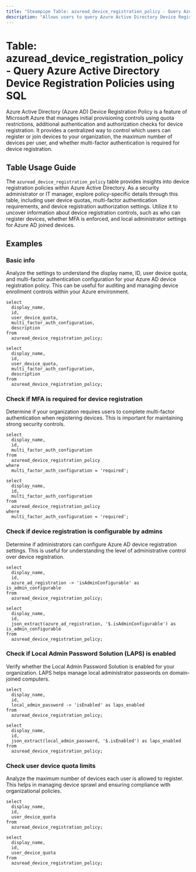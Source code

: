 ```yaml
---
title: "Steampipe Table: azuread_device_registration_policy - Query Azure Active Directory Device Registration Policies using SQL"
description: "Allows users to query Azure Active Directory Device Registration Policies, specifically the policy settings that control device registration, providing insights into device enrollment and management configurations."
---
```


# Table: azuread_device_registration_policy - Query Azure Active Directory Device Registration Policies using SQL

Azure Active Directory (Azure AD) Device Registration Policy is a feature of Microsoft Azure that manages initial provisioning controls using quota restrictions, additional authentication and authorization checks for device registration. It provides a centralized way to control which users can register or join devices to your organization, the maximum number of devices per user, and whether multi-factor authentication is required for device registration.

## Table Usage Guide

The `azuread_device_registration_policy` table provides insights into device registration policies within Azure Active Directory. As a security administrator or IT manager, explore policy-specific details through this table, including user device quotas, multi-factor authentication requirements, and device registration authorization settings. Utilize it to uncover information about device registration controls, such as who can register devices, whether MFA is enforced, and local administrator settings for Azure AD joined devices.

## Examples

### Basic info
Analyze the settings to understand the display name, ID, user device quota, and multi-factor authentication configuration for your Azure AD device registration policy. This can be useful for auditing and managing device enrollment controls within your Azure environment.

```sql+postgres
select
  display_name,
  id,
  user_device_quota,
  multi_factor_auth_configuration,
  description
from
  azuread_device_registration_policy;
```

```sql+sqlite
select
  display_name,
  id,
  user_device_quota,
  multi_factor_auth_configuration,
  description
from
  azuread_device_registration_policy;
```

### Check if MFA is required for device registration
Determine if your organization requires users to complete multi-factor authentication when registering devices. This is important for maintaining strong security controls.

```sql+postgres
select
  display_name,
  id,
  multi_factor_auth_configuration
from
  azuread_device_registration_policy
where
  multi_factor_auth_configuration = 'required';
```

```sql+sqlite
select
  display_name,
  id,
  multi_factor_auth_configuration
from
  azuread_device_registration_policy
where
  multi_factor_auth_configuration = 'required';
```

### Check if device registration is configurable by admins
Determine if administrators can configure Azure AD device registration settings. This is useful for understanding the level of administrative control over device registration.

```sql+postgres
select
  display_name,
  id,
  azure_ad_registration -> 'isAdminConfigurable' as is_admin_configurable
from
  azuread_device_registration_policy;
```

```sql+sqlite
select
  display_name,
  id,
  json_extract(azure_ad_registration, '$.isAdminConfigurable') as is_admin_configurable
from
  azuread_device_registration_policy;
```

### Check if Local Admin Password Solution (LAPS) is enabled
Verify whether the Local Admin Password Solution is enabled for your organization. LAPS helps manage local administrator passwords on domain-joined computers.

```sql+postgres
select
  display_name,
  id,
  local_admin_password -> 'isEnabled' as laps_enabled
from
  azuread_device_registration_policy;
```

```sql+sqlite
select
  display_name,
  id,
  json_extract(local_admin_password, '$.isEnabled') as laps_enabled
from
  azuread_device_registration_policy;
```

### Check user device quota limits
Analyze the maximum number of devices each user is allowed to register. This helps in managing device sprawl and ensuring compliance with organizational policies.

```sql+postgres
select
  display_name,
  id,
  user_device_quota
from
  azuread_device_registration_policy;
```

```sql+sqlite
select
  display_name,
  id,
  user_device_quota
from
  azuread_device_registration_policy;
```
